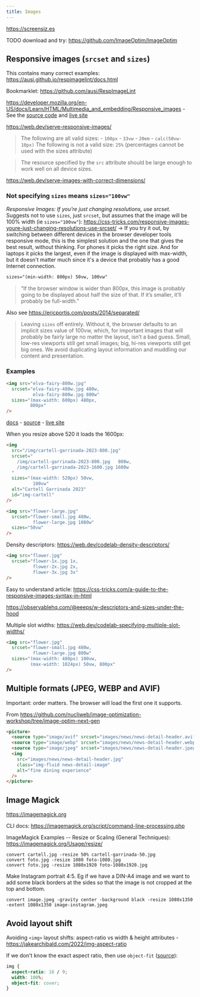 ```yaml
---
title: Images
---
```


https://screensiz.es

TODO download and try: https://github.com/ImageOptim/ImageOptim

## Responsive images (`srcset` and `sizes`)

This contains many correct examples: https://ausi.github.io/respimagelint/docs.html

Bookmarklet: https://github.com/ausi/RespImageLint

https://developer.mozilla.org/en-US/docs/Learn/HTML/Multimedia_and_embedding/Responsive_images - See the [source code](https://github.com/mdn/learning-area/blob/main/html/multimedia-and-embedding/responsive-images/responsive.html) and [live site](https://mdn.github.io/learning-area/html/multimedia-and-embedding/responsive-images/responsive.html)

https://web.dev/serve-responsive-images/

> The following are all valid sizes: - `100px` - `33vw` - `20em` - `calc(50vw-10px)` The following is not a valid size: `25%` (percentages cannot be used with the sizes attribute)

> The resource specified by the `src` attribute should be large enough to work well on all device sizes.

https://web.dev/serve-images-with-correct-dimensions/

### Not specifying `sizes` means `sizes="100vw"`

_Responsive Images: If you’re just changing resolutions, use srcset_. Suggests not to use `sizes`, just `srcset`, but assumes that the image will be 100% width (ie `sizes="100vw"`): https://css-tricks.com/responsive-images-youre-just-changing-resolutions-use-srcset/ -> If you try it out, by switching between different devices in the browser developer tools responsive mode, this is the simplest solution and the one that gives the best result, without thinking. For phones it picks the right size. And for laptops it picks the largest, even if the image is displayed with max-width, but it doesn't matter much since it's a device that probably has a good Internet connection.

```html
sizes="(min-width: 800px) 50vw, 100vw"
```

> “If the browser window is wider than 800px, this image is probably going to be displayed about half the size of that. If it’s smaller, it’ll probably be full-width.”

Also see https://ericportis.com/posts/2014/separated/

> Leaving `sizes` off entirely. Without it, the browser defaults to an implicit sizes value of 100vw, which, for important images that will probably be fairly large no matter the layout, isn’t a bad guess. Small, low-res viewports still get small images; big, hi-res viewports still get big ones. We avoid duplicating layout information and muddling our content and presentation.

### Examples

<!-- prettier-ignore -->
```html
<img src="elva-fairy-800w.jpg"
  srcset="elva-fairy-480w.jpg 480w,
          elva-fairy-800w.jpg 800w"
  sizes="(max-width: 600px) 480px,
         800px"
/>
```

[docs](https://developer.mozilla.org/en-US/docs/Learn/HTML/Multimedia_and_embedding/Responsive_images) - [source](https://github.com/mdn/learning-area/blob/main/html/multimedia-and-embedding/responsive-images/responsive.html) - [live site](https://mdn.github.io/learning-area/html/multimedia-and-embedding/responsive-images/responsive.html)

When you resize above 520 it loads the 1600px:

```html
<img
  src="/img/cartell-garrinada-2023-800.jpg"
  srcset="
    /img/cartell-garrinada-2023-800.jpg   800w,
    /img/cartell-garrinada-2023-1600.jpg 1600w
  "
  sizes="(max-width: 520px) 50vw,
          100vw"
  alt="Cartell Garrinada 2023"
  id="img-cartell"
/>
```

<!-- prettier-ignore -->
```html
<img src="flower-large.jpg"
  srcset="flower-small.jpg 480w,
          flower-large.jpg 1080w"
  sizes="50vw"
/>
```

Density descriptors: https://web.dev/codelab-density-descriptors/

<!-- prettier-ignore -->
```html
<img src="flower.jpg"
  srcset="flower-1x.jpg 1x,
          flower-2x.jpg 2x,
          flower-3x.jpg 3x"
/>
```

Easy to understand article: https://css-tricks.com/a-guide-to-the-responsive-images-syntax-in-html

https://observablehq.com/@eeeps/w-descriptors-and-sizes-under-the-hood

Multiple slot widths: https://web.dev/codelab-specifying-multiple-slot-widths/

<!-- prettier-ignore -->
```html
<img src="flower.jpg"
  srcset="flower-small.jpg 480w,
          flower-large.jpg 800w"
  sizes="(max-width: 480px) 100vw,
         (max-width: 1024px) 50vw, 800px"
/>
```

## Multiple formats (JPEG, WEBP and AVIF)

Important: order matters. The browser will load the first one it supports.

From https://github.com/nucliweb/image-optimization-workshop/tree/image-optim-next-gen

```html
<picture>
  <source type="image/avif" srcset="images/news/news-detail-header.avif" />
  <source type="image/webp" srcset="images/news/news-detail-header.webp" />
  <source type="image/jpeg" srcset="images/news/news-detail-header.jpeg" />
  <img
    src="images/news/news-detail-header.jpg"
    class="img-fluid news-detail-image"
    alt="fine dining experience"
  />
</picture>
```

## Image Magick

https://imagemagick.org

CLI docs: https://imagemagick.org/script/command-line-processing.php

ImageMagick Examples -- Resize or Scaling (General Techniques): https://imagemagick.org/Usage/resize/

```shell
convert cartell.jpg -resize 50% cartell-garrinada-50.jpg
convert foto.jpg -resize 1080 foto-1080.jpg
convert foto.jpg -resize 1080x1920 foto-1080x1920.jpg
```

Make Instagram portrait 4:5. Eg if we have a DIN-A4 image and we want to add some black borders at the sides so that the image is not cropped at the top and bottom.

```shell
convert image.jpeg -gravity center -background black -resize 1080x1350 -extent 1080x1350 image-instagram.jpeg
```

## Avoid layout shift

Avoiding `<img>` layout shifts: aspect-ratio vs width & height attributes - https://jakearchibald.com/2022/img-aspect-ratio

If we don't know the exact aspect ratio, then use `object-fit` ([source](https://web.dev/serve-images-with-correct-dimensions/#avoid-layout-shifts-by-specifying-dimensions)):

```css
img {
  aspect-ratio: 16 / 9;
  width: 100%;
  object-fit: cover;
}
```
